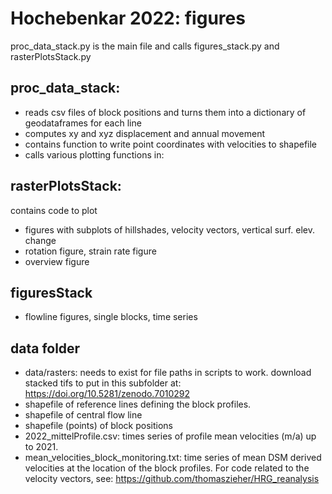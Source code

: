 # Hochebenkar 2022: figures

proc_data_stack.py is the main file and calls figures_stack.py and rasterPlotsStack.py

## proc_data_stack: 
- reads csv files of block positions and turns them into a dictionary of geodataframes for each line
- computes xy and xyz displacement and annual movement
- contains function to write point coordinates with velocities to shapefile
- calls various plotting functions in:

## rasterPlotsStack: 
contains code to plot 
- figures with subplots of hillshades, velocity vectors, vertical surf. elev. change
- rotation figure, strain rate figure
- overview figure

## figuresStack 
- flowline figures, single blocks, time series

## data folder 
- data/rasters: needs to exist for file paths in scripts to work. download stacked tifs to put in this subfolder at: https://doi.org/10.5281/zenodo.7010292
- shapefile of reference lines defining the block profiles.
- shapefile of central flow line
- shapefile (points) of block positions
- 2022_mittelProfile.csv: times series of profile mean velocities (m/a) up to 2021.
- mean_velocities_block_monitoring.txt: time series of mean DSM derived velocities at the location of the block profiles. 
For code related to the velocity vectors, see:
https://github.com/thomaszieher/HRG_reanalysis
